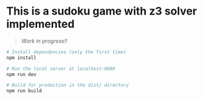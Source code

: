 # This is a sudoku game with z3 solver implemented

> *Work in progress!!*

``` bash
# Install dependencies (only the first time)
npm install

# Run the local server at localhost:8080
npm run dev

# Build for production in the dist/ directory
npm run build
```
